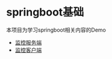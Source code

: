 # springboot基础  
本项目为学习springboot相关内容的Demo
- [监控服务端](https://github.com/leowy/springboot/tree/master/springboot-admin-server) 
- [监控客户端](https://github.com/leowy/springboot/tree/master/springboot-admin-client)
